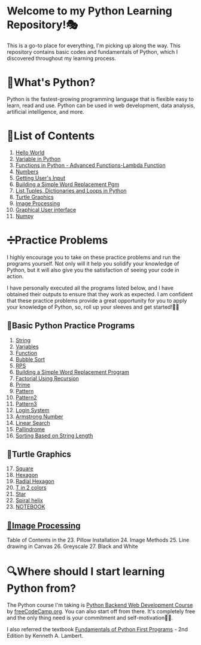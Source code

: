 # Welcome to my Python Learning Repository!🎭
 This is a go-to place for everything, I'm picking up along the way. This repository contains basic codes and fundamentals of Python, which I discovered throughout my learning process.

# 🐍What's Python?
Python is the fastest-growing programming language that is flexible easy to learn, read and use. Python can be used in web development, data analysis, artificial intelligence, and more.

# 📃List of Contents

1. [Hello World](https://github.com/meghaarajeev/Python-learning-repository-/blob/main/1.Hello%20World.md)
2. [Variable in Python](https://github.com/meghaarajeev/Python-learning-repository-/blob/main/2.Variable%20in%20Python.md)
3. [Functions in Python - Advanced Functions-Lambda Function](https://github.com/meghaarajeev/Python-learning-repository-/blob/main/3.Functions%20in%20Python.md)
4. [Numbers](https://github.com/meghaarajeev/Python-learning-repository-/blob/main/4.Numbers.md)
5. [Getting User's Input](https://github.com/meghaarajeev/Python-learning-repository-/blob/main/5.Getting%20User's%20Input.md)
6. [Building a Simple Word Replacement Pgm](https://github.com/meghaarajeev/Python-learning-repository-/blob/main/Codes/6.Building%20a%20Simple%20Word%20Replacement%20Pgm.py)
7. [List,Tuples, Dictionaries and Loops in Python](https://github.com/meghaarajeev/Python-learning-repository-/blob/main/7.List%20in%20Python.md)
8. [Turtle Graphics](https://github.com/meghaarajeev/Python-learning-repository-/blob/main/8.%20Turtle%20Graphics.md)
9. [Image Processing](https://github.com/meghaarajeev/Python-learning-repository-/blob/main/9.%20Image%20processing.md)
10. [Graphical User interface](https://github.com/meghaarajeev/Python-learning-repository-/blob/main/10%20.%20Grahical%20User%20Interface%20(GUI).md)
11. [Numpy](https://github.com/meghaarajeev/Python-learning-repository-/blob/main/11.%20Numpy.md)
# ➗Practice Problems
I highly encourage you to take on these practice problems and run the programs yourself. Not only will it help you solidify your knowledge of Python, but it will also give you the satisfaction of seeing your code in action.

I have personally executed all the programs listed below, and I have obtained their outputs to ensure that they work as expected. I am confident that these practice problems provide a great opportunity for you to apply your knowledge of Python, so, roll up your sleeves and get started!💪🏼

## 🐍Basic Python Practice Programs
1. [String](https://github.com/meghaarajeev/Python-learning-repository-/blob/main/Codes/1.String.py)
2. [Variables](https://github.com/meghaarajeev/Python-learning-repository-/blob/main/Codes/7.Factorial%20using%20recursion.py)
3. [Function](https://github.com/meghaarajeev/Python-learning-repository-/blob/main/Codes/2.variables.py)
4. [Bubble Sort](https://github.com/meghaarajeev/Python-learning-repository-/blob/main/Codes/4.Bubblesort.py)
5. [RPS](https://github.com/meghaarajeev/Python-learning-repository-/blob/main/Codes/5.rock-paper-scissor.py)
6. [Building a Simple Word Replacement Program](https://github.com/meghaarajeev/Python-learning-repository-/blob/main/Codes/6.Building%20a%20Simple%20Word%20Replacement%20Pgm.py)
7. [Factorial Using Recursion](https://github.com/meghaarajeev/Python-learning-repository-/blob/main/Codes/7.Factorial%20using%20recursion.py)
8. [Prime](https://github.com/meghaarajeev/Python-learning-repository-/blob/main/Codes/8.Prime.py)
9. [Pattern](https://github.com/meghaarajeev/Python-learning-repository-/blob/main/Codes/9.%20Pattern.py)
10. [Pattern2](https://github.com/meghaarajeev/Python-learning-repository-/blob/main/Codes/10.Pattern2.py)
11. [Pattern3](https://github.com/meghaarajeev/Python-learning-repository-/blob/main/Codes/11.%20Pattern3.py)
12. [Login System](https://github.com/meghaarajeev/Python-learning-repository-/blob/main/Codes/12.Login%20System.py)
13. [Armstrong Number](https://github.com/meghaarajeev/Python-learning-repository-/blob/main/Codes/13.%20ArmstrongNumber.py)
14. [Linear Search](https://github.com/meghaarajeev/Python-learning-repository-/blob/main/Codes/14.%20Linear%20Search.py)
15. [Pallindrome](https://github.com/meghaarajeev/Python-learning-repository-/blob/main/Codes/15.%20Pallindrome.py)
16. [Sorting Based on String Length](https://github.com/meghaarajeev/Python-learning-repository-/blob/main/Codes/16.%20Sorting%20based%20on%20String%20length.py)

## 🐢Turtle Graphics

17. [Square](https://github.com/meghaarajeev/Python-learning-repository-/blob/main/Codes/17.%20Turtle-Square.py)
18. [Hexagon](https://github.com/meghaarajeev/Python-learning-repository-/blob/main/Codes/18.%20Turtle-Hexagon.py)
19. [Radial Hexagon](https://github.com/meghaarajeev/Python-learning-repository-/blob/main/Codes/19.%20Turtle-Radialhexagon.py)
20. [T in 2 colors](https://github.com/meghaarajeev/Python-learning-repository-/blob/main/Codes/20.%20Turtle%20-%20T%20in%202%20colors.py)
21.  [Star](https://github.com/meghaarajeev/Python-learning-repository-/blob/main/Codes/21.%20Turtle-Star.py)
22. [Spiral helix](https://github.com/meghaarajeev/Python-learning-repository-/blob/main/Codes/22.%20Spiral%20Helix.py)
23. [NOTEBOOK](https://github.com/meghaarajeev/Python-learning-repository-/blob/main/Codes/24.%20Turtle.ipynb)

## [📸Image Processing](https://github.com/meghaarajeev/Python-learning-repository-/blob/main/Codes/ImageProcessing.ipynb)

Table of Contents in the
23. Pillow Installation
24. Image Methods
25. Line drawing in Canvas
26. Greyscale
27. Black and White

# 🔍Where should I start learning Python from?

The Python course I'm taking is [Python Backend Web Development Course](https://www.youtube.com/watch?v=jBzwzrDvZ18) by [freeCodeCamp.org](https://www.youtube.com/@freecodecamp). You can also start off from there. It's completely free and the only thing need is your commitment and self-motivation💪🏿.

I also referred the textbook [Fundamentals of Python First Programs](https://z-library.se/book/3703891/dde88b/fundamentals-of-python-first-programs-2nd-edition.html) - 2nd Edition by Kenneth A. Lambert. 

